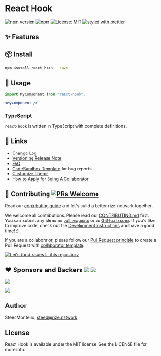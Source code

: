 
# React Hook

[![npm version](https://img.shields.io/npm/v/react-hook.svg?style=for-the-badge)](https://www.npmjs.com/package/@app-studio/react-hook)
[![npm](https://img.shields.io/npm/dt/@app-studio/react-hook.svg?style=for-the-badge)](https://www.npmjs.com/package/@app-studio/react-hook)
[![License: MIT](https://img.shields.io/badge/License-MIT-green.svg?style=for-the-badge)](https://opensource.org/licenses/MIT)
[![styled with prettier](https://img.shields.io/badge/styled_with-prettier-ff69b4.svg?style=for-the-badge)](https://github.com/prettier/prettier)


[npm-image]: http://img.shields.io/npm/v/rize-network.svg?style=flat-square
[npm-url]: http://npmjs.org/package/rize-network
[github-action-image]: https://github.com/rize-network/react-hook/workflows/%E2%9C%85%20test/badge.svg
[github-action-url]: https://github.com/rize-network/react-hook/actions?query=workflow%3A%22%E2%9C%85+test%22

[download-image]: https://img.shields.io/npm/dm/rize-network.svg?style=flat-square
[download-url]: https://npmjs.org/package/rize-network

[help-wanted-image]: https://flat.badgen.net/github/label-issues/rize-network/react-hook/help%20wanted/open
[help-wanted-url]: https://github.com/rize-network/react-hook/issues?q=is%3Aopen+is%3Aissue+label%3A%22help+wanted%22

[discussions-image]: https://img.shields.io/badge/discussions-on%20github-blue?style=flat-square
[discussions-url]: https://github.com/rize-network/react-hook/discussions

[issues-helper-image]: https://img.shields.io/badge/using-issues--helper-orange?style=flat-square
[issues-helper-url]: https://github.com/actions-cool/issues-helper




## ✨ Features

<!-- - 🌈 Enterprise-class UI designed for web applications.
- 📦 A set of high-quality React components out of the box.
- 🛡 Written in TypeScript with predictable static types.
- ⚙️ Whole package of design resources and development tools.
- 🌍 Internationalization support for dozens of languages.
- 🎨 Powerful theme customization in every detail. -->



## 📦 Install

```bash
npm install react-hook --save
```

## 🔨 Usage

```jsx
import MyComponent from "react-hook";

<MyComponent />
```

### TypeScript

`react-hook` is written in TypeScript with complete definitions.


## 🔗 Links
- [Change Log](CHANGELOG.md)
- [Versioning Release Note](https://github.com/rize-network/react-hook/wiki/)
- [FAQ](https://ant.design/docs/react/faq)
- [CodeSandbox Template](https://u.ant.design/codesandbox-repro) for bug reports
- [Customize Theme](https://ant.design/docs/react/customize-theme)
- [How to Apply for Being A Collaborator](https://github.com/rize-network/react-hook/wiki/Collaborators#how-to-apply-for-being-a-collaborator)



## 🤝 Contributing [![PRs Welcome](https://img.shields.io/badge/PRs-welcome-brightgreen.svg?style=flat-square)](http://makeapullrequest.com)

Read our [contributing guide](https://ant.design/docs/react/contributing) and let's build a better rize-network together.

We welcome all contributions. Please read our [CONTRIBUTING.md](https://github.com/rize-network/react-hook/blob/master/.github/CONTRIBUTING.md) first. You can submit any ideas as [pull requests](https://github.com/rize-network/react-hook/pulls) or as [GitHub issues](https://github.com/rize-network/react-hook/issues). If you'd like to improve code, check out the [Development Instructions](https://github.com/rize-network/react-hook/wiki/Development) and have a good time! :)

If you are a collaborator, please follow our [Pull Request principle](https://github.com/rize-network/react-hook/wiki/PR-principle) to create a Pull Request with [collaborator template](https://github.com/rize-network/react-hook/compare?expand=1&template=collaborator.md).

[![Let's fund issues in this repository](https://issuehunt.io/static/embed/issuehunt-button-v1.svg)](https://issuehunt.io/o/rize-network)



## ❤️ Sponsors and Backers [![](https://opencollective.com/rize/tiers/sponsors/badge.svg?label=Sponsors&color=brightgreen)](https://opencollective.com/rize#support) [![](https://opencollective.com/rize/tiers/backers/badge.svg?label=Backers&color=brightgreen)](https://opencollective.com/rize#support)

[![](https://opencollective.com/rize/tiers/sponsors.svg?avatarHeight=36)](https://opencollective.com/rize#support)

[![](https://opencollective.com/rize/tiers/backers.svg?avatarHeight=36)](https://opencollective.com/rize#support)


<!-- 
## Fundamentals

| Property    |  Type  |  Default  | Description           |
| ----------- | :----: | :-------: | --------------------- |
| title       | string | undefined | change the title      |
| description | string | undefined | change the descrition | -->




## Author

SteedMonteiro, steed@rize.network

## License

React Hook is available under the MIT license. See the LICENSE file for more info.
